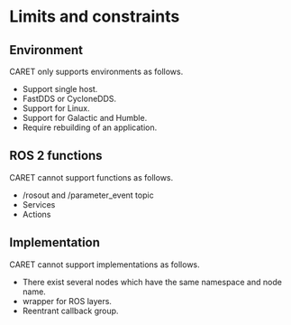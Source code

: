 # Limits and constraints

## Environment

CARET only supports environments as follows.

- Support single host.
- FastDDS or CycloneDDS.
- Support for Linux.
- Support for Galactic and Humble.
- Require rebuilding of an application.

## ROS 2 functions

CARET cannot support functions as follows.

- /rosout and /parameter_event topic
- Services
- Actions

## Implementation

CARET cannot support implementations as follows.

- There exist several nodes which have the same namespace and node name.
- wrapper for ROS layers.
- Reentrant callback group.
